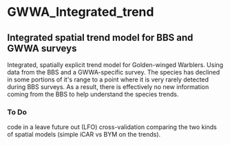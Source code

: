 # GWWA_Integrated_trend

## Integrated spatial trend model for BBS and GWWA surveys

Integrated, spatially explicit trend model for Golden-winged Warblers. Using data from the BBS and a GWWA-specific survey.
The species has declined in some portions of it's range to a point where it is very rarely detected during BBS surveys. As a result, there is effectively no new information coming from the BBS to help understand the species trends.



### To Do
code in a leave future out (LFO) cross-validation comparing the two kinds of spatial models (simple iCAR vs BYM on the trends).





